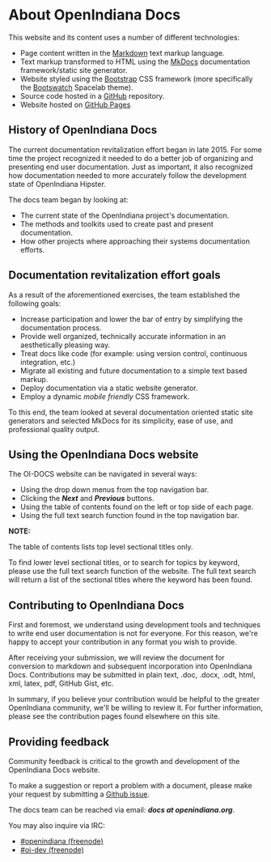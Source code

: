 <!--

The contents of this Documentation are subject to the Public Documentation License Version 1.01
(the "License"); you may only use this Documentation if you comply with the terms of this License.
A copy of the License is available at http://illumos.org/license/PDL.

The Original Documentation is _________________.

The Initial Writer of the Original Documentation is ___________ Copyright (C)_________[Insert year(s)].
All Rights Reserved. (Initial Writer contact(s):________________[Insert hyperlink/alias]).

Contributor(s): ______________________________________.

Portions created by ______ are Copyright (C)_________[Insert year(s)].
All Rights Reserved. (Contributor contact(s):________________[Insert hyperlink/alias]).

-->

# About OpenIndiana Docs

This website and its content uses a number of different technologies:

* Page content written in the [Markdown](https://daringfireball.net/projects/markdown/) text markup language.
* Text markup transformed to HTML using the [MkDocs](http://www.mkdocs.org/) documentation framework/static site generator.
* Website styled using the [Bootstrap](http://getbootstrap.com/) CSS framework (more specifically the [Bootswatch](https://bootswatch.com/) Spacelab theme).
* Source code hosted in a [GitHub](https://github.com/openindiana/oi-docs) repository.
* Website hosted on [GitHub Pages](https://pages.github.com/)


## History of OpenIndiana Docs

The current documentation revitalization effort began in late 2015.
For some time the project recognized it needed to do a better job of organizing and presenting end user documentation.
Just as important, it also recognized how documentation needed to more accurately follow the development state of OpenIndiana Hipster.

The docs team began by looking at:

* The current state of the OpenIndiana project's documentation.
* The methods and toolkits used to create past and present documentation.
* How other projects where approaching their systems documentation efforts.


## Documentation revitalization effort goals

As a result of the aforementioned exercises, the team established the following goals:

* Increase participation and lower the bar of entry by simplifying the documentation process.
* Provide well organized, technically accurate information in an aesthetically pleasing way.
* Treat docs like code (for example: using version control, continuous integration, etc.)
* Migrate all existing and future documentation to a simple text based markup.
* Deploy documentation via a static website generator.
* Employ a dynamic _mobile friendly_ CSS framework.

To this end, the team looked at several documentation oriented static site generators and selected MkDocs for its simplicity, ease of use, and professional quality output.


## Using the OpenIndiana Docs website

The OI-DOCS website can be navigated in several ways:

* Using the drop down menus from the top navigation bar.
* Clicking the _**Next**_ and _**Previous**_ buttons.
* Using the table of contents found on the left or top side of each page.
* Using the full text search function found in the top navigation bar.

<i class="fa fa-info-circle fa-lg" aria-hidden="true"></i> **NOTE:**
<div class="well">
The table of contents lists top level sectional titles only.

To find lower level sectional titles, or to search for topics by keyword, please use the full text search function of the website.
The full text search will return a list of the sectional titles where the keyword has been found.
</div>


## Contributing to OpenIndiana Docs

First and foremost, we understand using development tools and techniques to write end user documentation is not for everyone.
For this reason, we're happy to accept your contribution in any format you wish to provide.

After receiving your submission, we will review the document for conversion to markdown and subsequent incorporation into OpenIndiana Docs.
Contributions may be submitted in plain text, .doc, .docx, .odt, html, xml, latex, pdf, GitHub Gist, etc.

In summary, if you believe your contribution would be helpful to the greater OpenIndiana community, we'll be willing to review it.
For further information, please see the contribution pages found elsewhere on this site.


## Providing feedback

Community feedback is critical to the growth and development of the OpenIndiana Docs website.

To make a suggestion or report a problem with a document, please make your request by submitting a [Github issue](https://github.com/OpenIndiana/oi-docs/issues).

The docs team can be reached via email: _**docs at openindiana.org**_.

You may also inquire via IRC:

* [#openindiana (freenode)](irc://irc.freenode.net/openindiana)
* [#oi-dev (freenode)](irc://irc.freenode.net/oi-dev)
